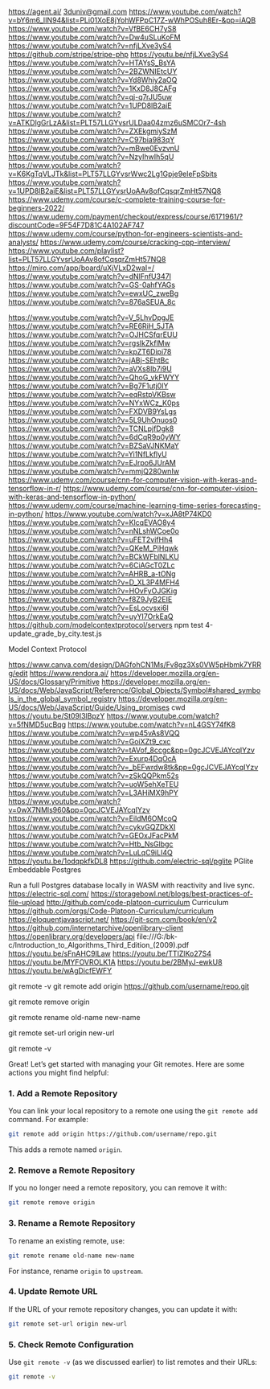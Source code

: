 https://agent.ai/
3duniv@gmail.com
https://www.youtube.com/watch?v=bY6m6_IIN94&list=PLi01XoE8jYohWFPpC17Z-wWhPOSuh8Er-&pp=iAQB
https://www.youtube.com/watch?v=VfBE6CH7yS8
https://www.youtube.com/watch?v=Dw4uSLuKoFM
https://www.youtube.com/watch?v=nfjLXve3yS4
https://github.com/stripe/stripe-php
https://youtu.be/nfjLXve3yS4
https://www.youtube.com/watch?v=HTAYsS_BsYA
https://www.youtube.com/watch?v=2BZWNIEtcUY
https://www.youtube.com/watch?v=Yd8Whiy2aOQ
https://www.youtube.com/watch?v=1KxD8J8CAFg
https://www.youtube.com/watch?v=qj-q7rJU5uw
https://www.youtube.com/watch?v=1UPD8lB2aiE
https://www.youtube.com/watch?v=ATKDlgGrLzA&list=PLT57LLGYvsrULDaa04zmz6uSMCOr7-4sh
https://www.youtube.com/watch?v=ZXEkgmiySzM
https://www.youtube.com/watch?v=C97bia983qY
https://www.youtube.com/watch?v=mBwe0EvzvnU
https://www.youtube.com/watch?v=NzyIhwIh5qU
https://www.youtube.com/watch?v=K6KgTqVLJTk&list=PLT57LLGYvsrWwc2Lg1Gpje9eleFpSbits
https://www.youtube.com/watch?v=1UPD8lB2aiE&list=PLT57LLGYvsrUoAAv8ofCqsqrZmHt57NQ8
https://www.udemy.com/course/c-complete-training-course-for-beginners-2022/
https://www.udemy.com/payment/checkout/express/course/6171961/?discountCode=9F54F7D81C4A102AF747
https://www.udemy.com/course/python-for-engineers-scientists-and-analysts/
https://www.udemy.com/course/cracking-cpp-interview/
https://www.youtube.com/playlist?list=PLT57LLGYvsrUoAAv8ofCqsqrZmHt57NQ8
https://miro.com/app/board/uXjVLxD2waI=/
https://www.youtube.com/watch?v=dNlFnfU347I
https://www.youtube.com/watch?v=GS-0ahfYAGs
https://www.youtube.com/watch?v=ewxUC_zweBg
https://www.youtube.com/watch?v=876aSEUA_8c

https://www.youtube.com/watch?v=V_5LhvDpgJE
https://www.youtube.com/watch?v=RE6RiH_5JTA
https://www.youtube.com/watch?v=OJHCSfqrEUU
https://www.youtube.com/watch?v=rgsIkZkflMw
https://www.youtube.com/watch?v=kpZT6Dipi78
https://www.youtube.com/watch?v=jABj-SEhtBc
https://www.youtube.com/watch?v=aVXs8lb7i9U
https://www.youtube.com/watch?v=QhoG_vkFWYY
https://www.youtube.com/watch?v=Bg7F1utj0IY
https://www.youtube.com/watch?v=eqRstpVKBsw
https://www.youtube.com/watch?v=NYxWCz_K0ps
https://www.youtube.com/watch?v=FXDVB9YsLgs
https://www.youtube.com/watch?v=5L9UhOnuos0
https://www.youtube.com/watch?v=TCNLpjfDgk8
https://www.youtube.com/watch?v=6dCqR9p0yWY
https://www.youtube.com/watch?v=BZSaVJNKMaY
https://www.youtube.com/watch?v=Yi1NfLkflyU
https://www.youtube.com/watch?v=EJrpo6JUrAM
https://www.youtube.com/watch?v=mmjQ280wnIw
https://www.udemy.com/course/cnn-for-computer-vision-with-keras-and-tensorflow-in-r/
https://www.udemy.com/course/cnn-for-computer-vision-with-keras-and-tensorflow-in-python/
https://www.udemy.com/course/machine-learning-time-series-forecasting-in-python/
https://www.youtube.com/watch?v=xJA8tP74KD0
https://www.youtube.com/watch?v=KlcqEVAO8y4
https://www.youtube.com/watch?v=nNLshWCoe0o
https://www.youtube.com/watch?v=uFET2vifHh4
https://www.youtube.com/watch?v=QKeM_PjHqwk
https://www.youtube.com/watch?v=BCkWFblNLKU
https://www.youtube.com/watch?v=6CiAGcT0ZLc
https://www.youtube.com/watch?v=AHRB_a-tONg
https://www.youtube.com/watch?v=D_XL3P4MFH4
https://www.youtube.com/watch?v=HOvFyOJGKig
https://www.youtube.com/watch?v=f8Z9JyB2EIE
https://www.youtube.com/watch?v=EsLocvsxi6I
https://www.youtube.com/watch?v=uyYI7OrkEaQ
https://github.com/modelcontextprotocol/servers
npm test 4-update_grade_by_city.test.js

Model Context Protocol 

https://www.canva.com/design/DAGfohCN1Ms/Fv8gz3Xs0VW5pHbmk7YRRg/edit
https://www.rendora.ai/
https://developer.mozilla.org/en-US/docs/Glossary/Primitive
https://developer.mozilla.org/en-US/docs/Web/JavaScript/Reference/Global_Objects/Symbol#shared_symbols_in_the_global_symbol_registry
https://developer.mozilla.org/en-US/docs/Web/JavaScript/Guide/Using_promises
cwd
https://youtu.be/St09l3lBpzY
https://www.youtube.com/watch?v=5fNMD5ucBqg
https://www.youtube.com/watch?v=nL4GSY74fK8
https://www.youtube.com/watch?v=wp45vAs8VQQ
https://www.youtube.com/watch?v=GoiXZt9_cxc
https://www.youtube.com/watch?v=tAVof_8ccgc&pp=0gcJCVEJAYcqIYzv
https://www.youtube.com/watch?v=Exurp4DqOcA
https://www.youtube.com/watch?v=_bEFwrdw8tk&pp=0gcJCVEJAYcqIYzv
https://www.youtube.com/watch?v=zSkQQPkm52s
https://www.youtube.com/watch?v=uoW5ehXeTEU
https://www.youtube.com/watch?v=L3AHiMX9hPY
https://www.youtube.com/watch?v=0wX7NMls960&pp=0gcJCVEJAYcqIYzv
https://www.youtube.com/watch?v=EildM6OMcoQ
https://www.youtube.com/watch?v=cykvGQZDkXI
https://www.youtube.com/watch?v=GEOxJFacPkM
https://www.youtube.com/watch?v=Htb_NsGlbgc
https://www.youtube.com/watch?v=LuLqC9iLI4Q
https://youtu.be/1odqpkfkDL8
https://github.com/electric-sql/pglite
PGlite
Embeddable Postgres

Run a full Postgres database locally in WASM with reactivity and live sync.
https://electric-sql.com/
https://storagebowl.net/blogs/best-practices-of-file-upload
http://github.com/code-platoon-curriculum
Curriculum
https://github.com/orgs/Code-Platoon-Curriculum/curriculum
https://eloquentjavascript.net/
https://git-scm.com/book/en/v2
https://github.com/internetarchive/openlibrary-client
https://openlibrary.org/developers/api
file:///G:/bk-c/Introduction_to_Algorithms_Third_Edition_(2009).pdf
https://youtu.be/sFnAHC9lLaw
https://youtu.be/TTIZlKo27S4
https://youtu.be/MYFOVROLK1A
https://youtu.be/2BMyJ-ewkU8
https://youtu.be/wAgDicfEWFY

git remote -v
git remote add origin https://github.com/username/repo.git

git remote remove origin

git remote rename old-name new-name

git remote set-url origin new-url

git remote -v

Great! Let’s get started with managing your Git remotes. Here are some actions you might find helpful:

### **1. Add a Remote Repository**
You can link your local repository to a remote one using the `git remote add` command. For example:
```bash
git remote add origin https://github.com/username/repo.git
```
This adds a remote named `origin`.

### **2. Remove a Remote Repository**
If you no longer need a remote repository, you can remove it with:
```bash
git remote remove origin
```

### **3. Rename a Remote Repository**
To rename an existing remote, use:
```bash
git remote rename old-name new-name
```
For instance, rename `origin` to `upstream`.

### **4. Update Remote URL**
If the URL of your remote repository changes, you can update it with:
```bash
git remote set-url origin new-url
```

### **5. Check Remote Configuration**
Use `git remote -v` (as we discussed earlier) to list remotes and their URLs:
```bash
git remote -v
```


